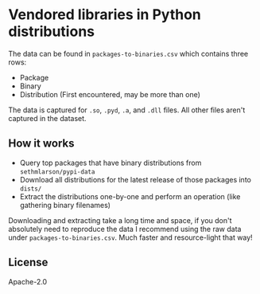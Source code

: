 # Vendored libraries in Python distributions

The data can be found in `packages-to-binaries.csv` which contains three rows:

- Package
- Binary
- Distribution (First encountered, may be more than one)

The data is captured for `.so`, `.pyd`, `.a`, and `.dll` files. All other files aren't captured in the dataset.

## How it works

- Query top packages that have binary distributions from `sethmlarson/pypi-data`
- Download all distributions for the latest release of those packages into `dists/`
- Extract the distributions one-by-one and perform an operation (like gathering binary filenames)

Downloading and extracting take a long time and space, if you don't absolutely need to reproduce the data
I recommend using the raw data under `packages-to-binaries.csv`. Much faster and resource-light that way!

## License

Apache-2.0
